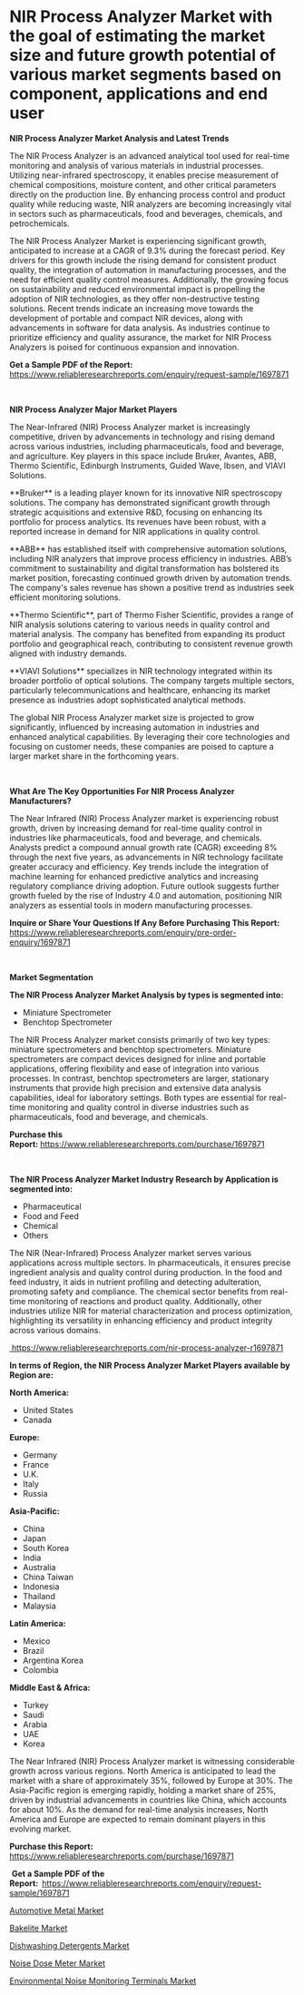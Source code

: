 <p><h1>NIR Process Analyzer Market with the goal of estimating the market size and future growth potential of various market segments based on component, applications and end user</h1></p><p><strong>NIR Process Analyzer Market Analysis and Latest Trends</strong></p>
<p><p>The NIR Process Analyzer is an advanced analytical tool used for real-time monitoring and analysis of various materials in industrial processes. Utilizing near-infrared spectroscopy, it enables precise measurement of chemical compositions, moisture content, and other critical parameters directly on the production line. By enhancing process control and product quality while reducing waste, NIR analyzers are becoming increasingly vital in sectors such as pharmaceuticals, food and beverages, chemicals, and petrochemicals.</p><p>The NIR Process Analyzer Market is experiencing significant growth, anticipated to increase at a CAGR of 9.3% during the forecast period. Key drivers for this growth include the rising demand for consistent product quality, the integration of automation in manufacturing processes, and the need for efficient quality control measures. Additionally, the growing focus on sustainability and reduced environmental impact is propelling the adoption of NIR technologies, as they offer non-destructive testing solutions. Recent trends indicate an increasing move towards the development of portable and compact NIR devices, along with advancements in software for data analysis. As industries continue to prioritize efficiency and quality assurance, the market for NIR Process Analyzers is poised for continuous expansion and innovation.</p></p>
<p><strong>Get a Sample PDF of the Report:&nbsp;</strong> <a href="https://www.reliableresearchreports.com/enquiry/request-sample/1697871?utm_campaign=114&utm_medium=2&utm_source=Github&utm_content=ia&utm_term=03102024&utm_id=nir-process-analyzer">https://www.reliableresearchreports.com/enquiry/request-sample/1697871</a></p>
<p>&nbsp;</p>
<p><strong>NIR Process Analyzer Major Market Players</strong></p>
<p><p>The Near-Infrared (NIR) Process Analyzer market is increasingly competitive, driven by advancements in technology and rising demand across various industries, including pharmaceuticals, food and beverage, and agriculture. Key players in this space include Bruker, Avantes, ABB, Thermo Scientific, Edinburgh Instruments, Guided Wave, Ibsen, and VIAVI Solutions.</p><p>**Bruker** is a leading player known for its innovative NIR spectroscopy solutions. The company has demonstrated significant growth through strategic acquisitions and extensive R&D, focusing on enhancing its portfolio for process analytics. Its revenues have been robust, with a reported increase in demand for NIR applications in quality control.</p><p>**ABB** has established itself with comprehensive automation solutions, including NIR analyzers that improve process efficiency in industries. ABB’s commitment to sustainability and digital transformation has bolstered its market position, forecasting continued growth driven by automation trends. The company's sales revenue has shown a positive trend as industries seek efficient monitoring solutions.</p><p>**Thermo Scientific**, part of Thermo Fisher Scientific, provides a range of NIR analysis solutions catering to various needs in quality control and material analysis. The company has benefited from expanding its product portfolio and geographical reach, contributing to consistent revenue growth aligned with industry demands.</p><p>**VIAVI Solutions** specializes in NIR technology integrated within its broader portfolio of optical solutions. The company targets multiple sectors, particularly telecommunications and healthcare, enhancing its market presence as industries adopt sophisticated analytical methods.</p><p>The global NIR Process Analyzer market size is projected to grow significantly, influenced by increasing automation in industries and enhanced analytical capabilities. By leveraging their core technologies and focusing on customer needs, these companies are poised to capture a larger market share in the forthcoming years.</p></p>
<p>&nbsp;</p>
<p><strong>What Are The Key Opportunities For NIR Process Analyzer Manufacturers?</strong></p>
<p><p>The Near Infrared (NIR) Process Analyzer market is experiencing robust growth, driven by increasing demand for real-time quality control in industries like pharmaceuticals, food and beverage, and chemicals. Analysts predict a compound annual growth rate (CAGR) exceeding 8% through the next five years, as advancements in NIR technology facilitate greater accuracy and efficiency. Key trends include the integration of machine learning for enhanced predictive analytics and increasing regulatory compliance driving adoption. Future outlook suggests further growth fueled by the rise of Industry 4.0 and automation, positioning NIR analyzers as essential tools in modern manufacturing processes.</p></p>
<p><strong>Inquire or Share Your Questions If Any Before Purchasing This Report:</strong> <a href="https://www.reliableresearchreports.com/enquiry/pre-order-enquiry/1697871?utm_campaign=114&utm_medium=2&utm_source=Github&utm_content=ia&utm_term=03102024&utm_id=nir-process-analyzer">https://www.reliableresearchreports.com/enquiry/pre-order-enquiry/1697871</a></p>
<p>&nbsp;</p>
<p><strong>Market Segmentation</strong></p>
<p><strong>The NIR Process Analyzer Market Analysis by types is segmented into:</strong></p>
<p><ul><li>Miniature Spectrometer</li><li>Benchtop Spectrometer</li></ul></p>
<p><p>The NIR Process Analyzer market consists primarily of two key types: miniature spectrometers and benchtop spectrometers. Miniature spectrometers are compact devices designed for inline and portable applications, offering flexibility and ease of integration into various processes. In contrast, benchtop spectrometers are larger, stationary instruments that provide high precision and extensive data analysis capabilities, ideal for laboratory settings. Both types are essential for real-time monitoring and quality control in diverse industries such as pharmaceuticals, food and beverage, and chemicals.</p></p>
<p><strong>Purchase this Report:&nbsp;</strong><a href="https://www.reliableresearchreports.com/purchase/1697871?utm_campaign=114&utm_medium=2&utm_source=Github&utm_content=ia&utm_term=03102024&utm_id=nir-process-analyzer">https://www.reliableresearchreports.com/purchase/1697871</a></p>
<p>&nbsp;</p>
<p><strong>The NIR Process Analyzer Market Industry Research by Application is segmented into:</strong></p>
<p><ul><li>Pharmaceutical</li><li>Food and Feed</li><li>Chemical</li><li>Others</li></ul></p>
<p><p>The NIR (Near-Infrared) Process Analyzer market serves various applications across multiple sectors. In pharmaceuticals, it ensures precise ingredient analysis and quality control during production. In the food and feed industry, it aids in nutrient profiling and detecting adulteration, promoting safety and compliance. The chemical sector benefits from real-time monitoring of reactions and product quality. Additionally, other industries utilize NIR for material characterization and process optimization, highlighting its versatility in enhancing efficiency and product integrity across various domains.</p></p>
<p><a href="https://www.reliableresearchreports.com/nir-process-analyzer-r1697871?utm_campaign=114&utm_medium=2&utm_source=Github&utm_content=ia&utm_term=03102024&utm_id=nir-process-analyzer">&nbsp;https://www.reliableresearchreports.com/nir-process-analyzer-r1697871</a></p>
<p><strong>In terms of Region, the NIR Process Analyzer Market Players available by Region are:</strong></p>
<p>
    <p> <strong> North America: </strong>
        <ul>
            <li>United States</li>
            <li>Canada</li>
        </ul>
        </p> 
    <p> <strong> Europe: </strong>
        <ul>
            <li>Germany</li>
            <li>France</li>
            <li>U.K.</li>
            <li>Italy</li>
            <li>Russia</li>
        </ul>
        </p> 
    <p> <strong> Asia-Pacific: </strong>
        <ul>
            <li>China</li>
            <li>Japan</li>
            <li>South Korea</li>
            <li>India</li>
            <li>Australia</li>
            <li>China Taiwan</li>
            <li>Indonesia</li>
            <li>Thailand</li>
            <li>Malaysia</li>
        </ul>
        </p> 
    <p> <strong> Latin America: </strong>
        <ul>
            <li>Mexico</li>
            <li>Brazil</li>
            <li>Argentina Korea</li>
            <li>Colombia</li>
        </ul>
        </p> 
    <p> <strong> Middle East & Africa: </strong>
        <ul>
            <li>Turkey</li>
            <li>Saudi</li>
            <li>Arabia</li>
            <li>UAE</li>
            <li>Korea</li>
        </ul>
    </p>
    </p>
<p><p>The Near Infrared (NIR) Process Analyzer market is witnessing considerable growth across various regions. North America is anticipated to lead the market with a share of approximately 35%, followed by Europe at 30%. The Asia-Pacific region is emerging rapidly, holding a market share of 25%, driven by industrial advancements in countries like China, which accounts for about 10%. As the demand for real-time analysis increases, North America and Europe are expected to remain dominant players in this evolving market.</p></p>
<p><strong>Purchase this Report: </strong><a href="https://www.reliableresearchreports.com/purchase/1697871?utm_campaign=114&utm_medium=2&utm_source=Github&utm_content=ia&utm_term=03102024&utm_id=nir-process-analyzer">https://www.reliableresearchreports.com/purchase/1697871</a></p>
<p>&nbsp;<strong>Get a Sample PDF of the Report:&nbsp;&nbsp;</strong><a href="https://www.reliableresearchreports.com/enquiry/request-sample/1697871?utm_campaign=114&utm_medium=2&utm_source=Github&utm_content=ia&utm_term=03102024&utm_id=nir-process-analyzer">https://www.reliableresearchreports.com/enquiry/request-sample/1697871</a></p>
<p><strong></strong></p>
<p><p><a href="https://www.linkedin.com/pulse/global-automotive-metal-market-projected-grow-cagr-46-forcasted-qmcdf?utm_campaign=114&utm_medium=2&utm_source=Github&utm_content=ia&utm_term=03102024&utm_id=nir-process-analyzer">Automotive Metal Market</a></p><p><a href="https://www.linkedin.com/pulse/global-bakelite-market-share-growth-opportunities-size-dsi7e?utm_campaign=114&utm_medium=2&utm_source=Github&utm_content=ia&utm_term=03102024&utm_id=nir-process-analyzer">Bakelite Market</a></p><p><a href="https://www.linkedin.com/pulse/dishwashing-detergents-value-chain-analysis-from-raw-wkj6e?utm_campaign=114&utm_medium=2&utm_source=Github&utm_content=ia&utm_term=03102024&utm_id=nir-process-analyzer">Dishwashing Detergents Market</a></p><p><a href="https://github.com/MonroeBullock54/Market-Research-Report-List-1/blob/main/noise-dose-meter-market.md?utm_campaign=114&utm_medium=2&utm_source=Github&utm_content=ia&utm_term=03102024&utm_id=nir-process-analyzer">Noise Dose Meter Market</a></p><p><a href="https://github.com/rahu1506/Market-Research-Report-List-6/blob/main/environmental-noise-monitoring-terminals-market.md?utm_campaign=114&utm_medium=2&utm_source=Github&utm_content=ia&utm_term=03102024&utm_id=nir-process-analyzer">Environmental Noise Monitoring Terminals Market</a></p></p>